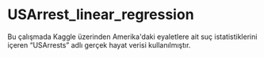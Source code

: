 # USArrest_linear_regression
Bu çalışmada Kaggle üzerinden Amerika'daki eyaletlere ait suç istatistiklerini içeren “USArrests” adlı gerçek hayat verisi kullanılmıştır.
